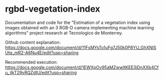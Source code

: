 # rgbd-vegetation-index
Documentation and code for the "Estimation of a vegetation index using images obtained with an 3 RGB-D camera implementing machine learning algorithms" project research at Tecnologico de Monterrey.


Github content explanation: https://docs.google.com/document/d/11FsMYsTo1uFg7J50k0P8YU_GhXNlSUtq_mR2-A6Nu4E/edit?usp=sharing

Recommended execution: https://docs.google.com/document/d/1EWXpOv95aMZwwltKEE3jDnXXb4Cfu_jlkT29vRQZdtU/edit?usp=sharing
